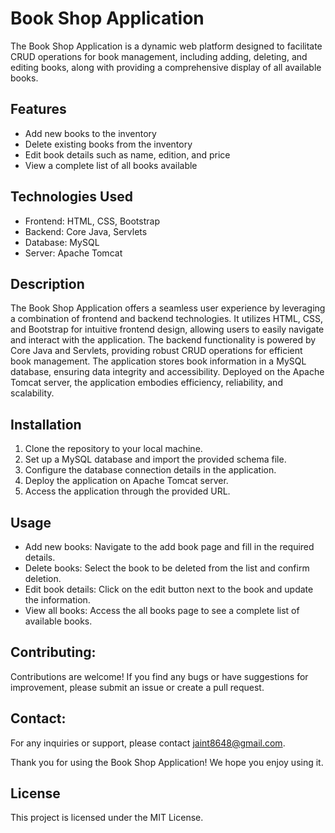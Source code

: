 # Book Shop Application

The Book Shop Application is a dynamic web platform designed to facilitate CRUD operations for book management, 
including adding, deleting, and editing books, along with providing a comprehensive display of all available books.

## Features
- Add new books to the inventory
- Delete existing books from the inventory
- Edit book details such as name, edition, and price
- View a complete list of all books available

## Technologies Used
- Frontend: HTML, CSS, Bootstrap
- Backend: Core Java, Servlets
- Database: MySQL
- Server: Apache Tomcat

## Description
The Book Shop Application offers a seamless user experience by leveraging a combination of frontend and backend technologies. 
It utilizes HTML, CSS, and Bootstrap for intuitive frontend design, allowing users to easily navigate and interact with the application. 
The backend functionality is powered by Core Java and Servlets, providing robust CRUD operations for efficient book management. 
The application stores book information in a MySQL database, ensuring data integrity and accessibility. 
Deployed on the Apache Tomcat server, the application embodies efficiency, reliability, and scalability.

## Installation
1. Clone the repository to your local machine.
2. Set up a MySQL database and import the provided schema file.
3. Configure the database connection details in the application.
4. Deploy the application on Apache Tomcat server.
5. Access the application through the provided URL.

## Usage
- Add new books: Navigate to the add book page and fill in the required details.
- Delete books: Select the book to be deleted from the list and confirm deletion.
- Edit book details: Click on the edit button next to the book and update the information.
- View all books: Access the all books page to see a complete list of available books.

## Contributing:

Contributions are welcome! If you find any bugs or have suggestions for improvement, please submit an issue or create a pull request.

## Contact:

For any inquiries or support, please contact jaint8648@gmail.com.

Thank you for using the Book Shop Application! We hope you enjoy using it.

## License

This project is licensed under the MIT License.
